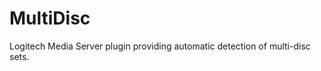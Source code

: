 MultiDisc
=========

Logitech Media Server plugin providing automatic detection of multi-disc sets.

